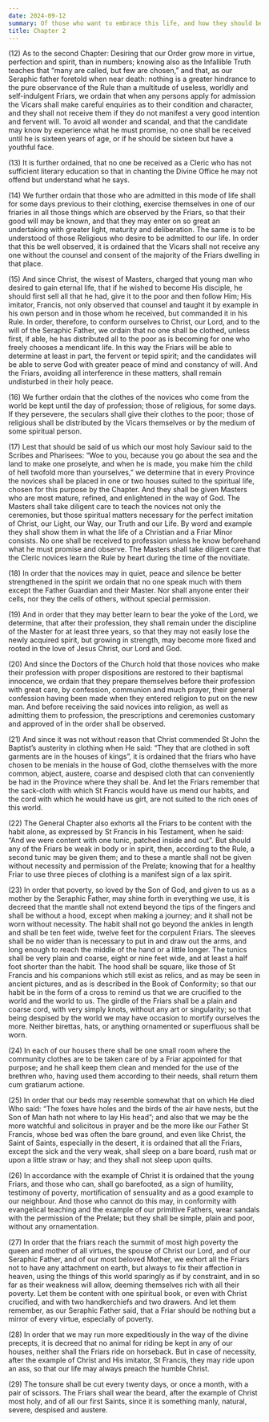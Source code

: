 ```yaml
---
date: 2024-09-12
summary: Of those who want to embrace this life, and how they should be received.
title: Chapter 2
---
```





(12) As to the second Chapter: Desiring that our Order grow more in virtue, perfection and spirit, than in numbers; knowing also as the Infallible Truth teaches that “many are called, but few are chosen,” and that, as our Seraphic father foretold when near death: nothing is a greater hindrance to the pure observance of the Rule than a multitude of useless, worldly and self-indulgent Friars, we ordain that when any persons apply for admission the Vicars shall make careful enquiries as to their condition and character, and they shall not receive them if they do not manifest a very good intention and fervent will. To avoid all wonder and scandal, and that the candidate may know by experience what he must promise, no one shall be received until he is sixteen years of age, or if he should be sixteen but have a youthful face.

(13) It is further ordained, that no one be received as a Cleric who has not sufficient literary education so that in chanting the Divine Office he may not offend but understand what he says.

(14) We further ordain that those who are admitted in this mode of life shall for some days previous to their clothing, exercise themselves in one of our friaries in all those things which are observed by the Friars, so that their good will may be known, and that they may enter on so great an undertaking with greater light, maturity and deliberation. The same is to be understood of those Religious who desire to be admitted to our life. In order that this be well observed, it is ordained that the Vicars shall not receive any one without the counsel and consent of the majority of the Friars dwelling in that place.

(15) And since Christ, the wisest of Masters, charged that young man who desired to gain eternal life, that if he wished to become His disciple, he should first sell all that he had, give it to the poor and then follow Him; His imitator, Francis, not only observed that counsel and taught it by example in his own person and in those whom he received, but commanded it in his Rule. In order, therefore, to conform ourselves to Christ, our Lord, and to the will of the Seraphic Father, we ordain that no one shall be clothed, unless first, if able, he has distributed all to the poor as is becoming for one who freely chooses a mendicant life. In this way the Friars will be able to determine at least in part, the fervent or tepid spirit; and the candidates will be able to serve God with greater peace of mind and constancy of will. And the Friars, avoiding all interference in these matters, shall remain undisturbed in their holy peace.

(16) We further ordain that the clothes of the novices who come from the world be kept until the day of profession; those of religious, for some days. If they persevere, the seculars shall give their clothes to the poor; those of religious shall be distributed by the Vicars themselves or by the medium of some spiritual person.

(17) Lest that should be said of us which our most holy Saviour said to the Scribes and Pharisees: “Woe to you, because you go about the sea and the land to make one proselyte, and when he is made, you make him the child of hell twofold more than yourselves,” we determine that in every Province the novices shall be placed in one or two houses suited to the spiritual life, chosen for this purpose by the Chapter. And they shall be given Masters who are most mature, refined, and enlightened in the way of God. The Masters shall take diligent care to teach the novices not only the ceremonies, but those spiritual matters necessary for the perfect imitation of Christ, our Light, our Way, our Truth and our Life. By word and example they shall show them in what the life of a Christian and a Friar Minor consists. No one shall be received to profession unless he know beforehand what he must promise and observe. The Masters shall take diligent care that the Cleric novices learn the Rule by heart during the time of the novitiate.

(18) In order that the novices may in quiet, peace and silence be better strengthened in the spirit we ordain that no one speak much with them except the Father Guardian and their Master. Nor shall anyone enter their cells, nor they the cells of others, without special permission.

(19) And in order that they may better learn to bear the yoke of the Lord, we determine, that after their profession, they shall remain under the discipline of the Master for at least three years, so that they may not easily lose the newly acquired spirit, but growing in strength, may become more fixed and rooted in the love of Jesus Christ, our Lord and God.

(20) And since the Doctors of the Church hold that those novices who make their profession with proper dispositions are restored to their baptismal innocence, we ordain that they prepare themselves before their profession with great care, by confession, communion and much prayer, their general confession having been made when they entered religion to put on the new man. And before receiving the said novices into religion, as well as admitting them to profession, the prescriptions and ceremonies customary and approved of in the order shall be observed.

(21) And since it was not without reason that Christ commended St John the Baptist’s austerity in clothing when He said: “They that are clothed in soft garments are in the houses of kings”, it is ordained that the friars who have chosen to be menials in the house of God, clothe themselves with the more common, abject, austere, coarse and despised cloth that can conveniently be had in the Province where they shall be. And let the Friars remember that the sack-cloth with which St Francis would have us mend our habits, and the cord with which he would have us girt, are not suited to the rich ones of this world.

(22) The General Chapter also exhorts all the Friars to be content with the habit alone, as expressed by St Francis in his Testament, when he said: “And we were content with one tunic, patched inside and out”. But should any of the Friars be weak in body or in spirit, then, according to the Rule, a second tunic may be given them; and to these a mantle shall not be given without necessity and permission of the Prelate; knowing that for a healthy Friar to use three pieces of clothing is a manifest sign of a lax spirit.

(23) In order that poverty, so loved by the Son of God, and given to us as a mother by the Seraphic Father, may shine forth in everything we use, it is decreed that the mantle shall not extend beyond the tips of the fingers and shall be without a hood, except when making a journey; and it shall not be worn without necessity. The habit shall not go beyond the ankles in length and shall be ten feet wide, twelve feet for the corpulent Friars. The sleeves shall be no wider than is necessary to put in and draw out the arms, and long enough to reach the middle of the hand or a little longer. The tunics shall be very plain and coarse, eight or nine feet wide, and at least a half foot shorter than the habit. The hood shall be square, like those of St Francis and his companions which still exist as relics, and as may be seen in ancient pictures, and as is described in the Book of Conformity; so that our habit be in the form of a cross to remind us that we are crucified to the world and the world to us. The girdle of the Friars shall be a plain and coarse cord, with very simply knots, without any art or singularity; so that being despised by the world we may have occasion to mortify ourselves the more. Neither birettas, hats, or anything ornamented or superfluous shall be worn.

(24) In each of our houses there shall be one small room where the community clothes are to be taken care of by a Friar appointed for that purpose; and he shall keep them clean and mended for the use of the brethren who, having used them according to their needs, shall return them cum gratiarum actione.

(25) In order that our beds may resemble somewhat that on which He died Who said: “The foxes have holes and the birds of the air have nests, but the Son of Man hath not where to lay His head”; and also that we may be the more watchful and solicitous in prayer and be the more like our Father St Francis, whose bed was often the bare ground, and even like Christ, the Saint of Saints, especially in the desert, it is ordained that all the Friars, except the sick and the very weak, shall sleep on a bare board, rush mat or upon a little straw or hay; and they shall not sleep upon quilts.

(26) In accordance with the example of Christ it is ordained that the young Friars, and those who can, shall go barefooted, as a sign of humility, testimony of poverty, mortification of sensuality and as a good example to our neighbour. And those who cannot do this may, in conformity with evangelical teaching and the example of our primitive Fathers, wear sandals with the permission of the Prelate; but they shall be simple, plain and poor, without any ornamentation.

(27) In order that the friars reach the summit of most high poverty the queen and mother of all virtues, the spouse of Christ our Lord, and of our Seraphic Father, and of our most beloved Mother, we exhort all the Friars not to have any attachment on earth, but always to fix their affection in heaven, using the things of this world sparingly as if by constraint, and in so far as their weakness will allow, deeming themselves rich with all their poverty. Let them be content with one spiritual book, or even with Christ crucified, and with two handkerchiefs and two drawers. And let them remember, as our Seraphic Father said, that a Friar should be nothing but a mirror of every virtue, especially of poverty.

(28) In order that we may run more expeditiously in the way of the divine precepts, it is decreed that no animal for riding be kept in any of our houses, neither shall the Friars ride on horseback. But in case of necessity, after the example of Christ and His imitator, St Francis, they may ride upon an ass, so that our life may always preach the humble Christ.

(29) The tonsure shall be cut every twenty days, or once a month, with a pair of scissors. The Friars shall wear the beard, after the example of Christ most holy, and of all our first Saints, since it is something manly, natural, severe, despised and austere.

